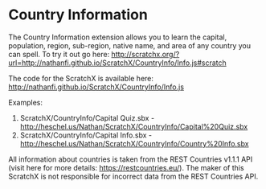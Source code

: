 # Country Information
The Country Information extension allows you to learn the capital, population, region, sub-region, native name, and area of any country you can spell. To try it out go here: http://scratchx.org/?url=http://nathanfi.github.io/ScratchX/CountryInfo/Info.js#scratch

The code for the ScratchX is available here: http://nathanfi.github.io/ScratchX/CountryInfo/Info.js

Examples:
  1. ScratchX/CountryInfo/Capital Quiz.sbx - http://heschel.us/Nathan/ScratchX/CountryInfo/Capital%20Quiz.sbx
  2. ScratchX/CountryInfo/Capital Info.sbx - http://heschel.us/Nathan/ScratchX/CountryInfo/Country%20Info.sbx


All information about countries is taken from the REST Countries v1.1.1 API (visit here for more details: https://restcountries.eu/). The maker of this ScratchX is not responsible for incorrect data from the REST Countries API.